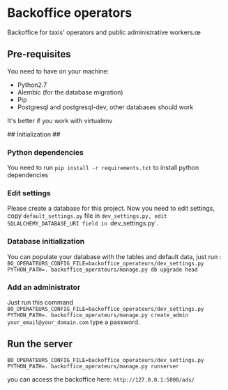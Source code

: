 # Backoffice operators #
Backoffice for taxis' operators and public administrative workers.œ

## Pre-requisites ##

You need to have on your machine:
 * Python2.7
 * Alembic (for the database migration)
 * Pip
 * Postgresql and postgresql-dev, other databases should work

It's better if you work with virtualenv

## Initialization ##

### Python dependencies ###
You need to run `pip install -r requirements.txt` to install python dependencies 

### Edit settings ###
Please create a database for this project.
Now you need to edit settings, copy `default_settings.py` file in
 `dev_settings.py, edit SQLALCHEMY_DATABASE_URI field in `dev_settings.py`.

### Database initialization ###
You can populate your database with the tables and default data, just run :
`BO_OPERATEURS_CONFIG_FILE=backoffice_operateurs/dev_settings.py PYTHON_PATH=. backoffice_operateurs/manage.py db upgrade head`

### Add an administrator ###
Just run this command
`BO_OPERATEURS_CONFIG_FILE=backoffice_operateurs/dev_settings.py PYTHON_PATH=. backoffice_operateurs/manage.py create_admin your_email@your_domain.com`
type a password.

## Run the server ##

`BO_OPERATEURS_CONFIG_FILE=backoffice_operateurs/dev_settings.py PYTHON_PATH=. backoffice_operateurs/manage.py runserver`

you can access the backoffice here: `http://127.0.0.1:5000/ads/`
